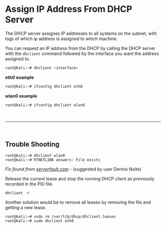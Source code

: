 # Assign IP Address From DHCP Server
The DHCP server assignes IP addresses to all systems on the subnet, with logs of which ip address is assigned to which machine.

You can request an IP address from the DHCP by calling the DHCP server with the `dhclient` command followed by the interface you want the address assigned to.

```bash
root@kali:~# dhclient <interface>
```

**eth0 example**
```bash
root@kali:~# ifconfig dhclient eth0
```

**wlan0 example**
```bash
root@kali:~# ifconfig dhclient wlan0
```

<br>
<hr>
<br>

## Trouble Shooting
```
root@kali:~# dhclient wlan0
root@kali:~# RTNETLINK answers: File exists
```

*Fix found from [serverfault.com](https://serverfault.com/questions/601450/dhclient-what-does-rtnetlink-answers-file-exists-mean)* - (suggested by user Dennis Nolte)

Release  the  current  lease  and  stop the running DHCP client as previously recorded in the PID file.
```shell
dhclient -r
```

Another solution would be to remove all leases by removing the file and getting a new lease.
```shell
root@kali:~# sudo rm /var/lib/dhcp/dhclient.leases
root@kali:~# sudo dhclient eth0
```
